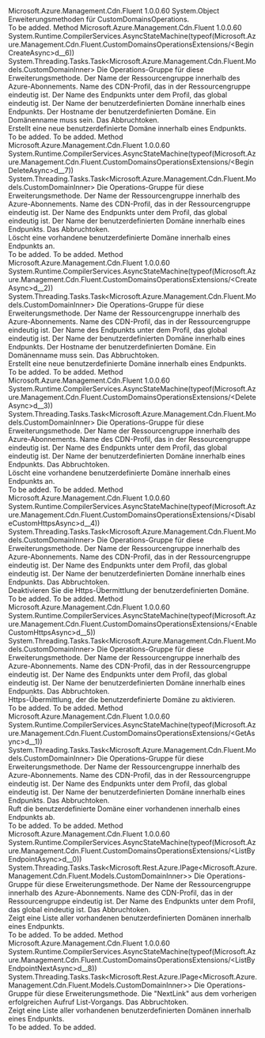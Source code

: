 <Type Name="CustomDomainsOperationsExtensions" FullName="Microsoft.Azure.Management.Cdn.Fluent.CustomDomainsOperationsExtensions">
  <TypeSignature Language="C#" Value="public static class CustomDomainsOperationsExtensions" />
  <TypeSignature Language="ILAsm" Value=".class public auto ansi abstract sealed beforefieldinit CustomDomainsOperationsExtensions extends System.Object" />
  <TypeSignature Language="DocId" Value="T:Microsoft.Azure.Management.Cdn.Fluent.CustomDomainsOperationsExtensions" />
  <TypeSignature Language="VB.NET" Value="Public Module CustomDomainsOperationsExtensions" />
  <TypeSignature Language="F#" Value="type CustomDomainsOperationsExtensions = class" />
  <AssemblyInfo>
    <AssemblyName>Microsoft.Azure.Management.Cdn.Fluent</AssemblyName>
    <AssemblyVersion>1.0.0.60</AssemblyVersion>
  </AssemblyInfo>
  <Base>
    <BaseTypeName>System.Object</BaseTypeName>
  </Base>
  <Interfaces />
  <Docs>
    <summary>
            Erweiterungsmethoden für CustomDomainsOperations.
            </summary>
    <remarks>To be added.</remarks>
  </Docs>
  <Members>
    <Member MemberName="BeginCreateAsync">
      <MemberSignature Language="C#" Value="public static System.Threading.Tasks.Task&lt;Microsoft.Azure.Management.Cdn.Fluent.Models.CustomDomainInner&gt; BeginCreateAsync (this Microsoft.Azure.Management.Cdn.Fluent.ICustomDomainsOperations operations, string resourceGroupName, string profileName, string endpointName, string customDomainName, string hostName, System.Threading.CancellationToken cancellationToken = null);" />
      <MemberSignature Language="ILAsm" Value=".method public static hidebysig class System.Threading.Tasks.Task`1&lt;class Microsoft.Azure.Management.Cdn.Fluent.Models.CustomDomainInner&gt; BeginCreateAsync(class Microsoft.Azure.Management.Cdn.Fluent.ICustomDomainsOperations operations, string resourceGroupName, string profileName, string endpointName, string customDomainName, string hostName, valuetype System.Threading.CancellationToken cancellationToken) cil managed" />
      <MemberSignature Language="DocId" Value="M:Microsoft.Azure.Management.Cdn.Fluent.CustomDomainsOperationsExtensions.BeginCreateAsync(Microsoft.Azure.Management.Cdn.Fluent.ICustomDomainsOperations,System.String,System.String,System.String,System.String,System.String,System.Threading.CancellationToken)" />
      <MemberSignature Language="F#" Value="static member BeginCreateAsync : Microsoft.Azure.Management.Cdn.Fluent.ICustomDomainsOperations * string * string * string * string * string * System.Threading.CancellationToken -&gt; System.Threading.Tasks.Task&lt;Microsoft.Azure.Management.Cdn.Fluent.Models.CustomDomainInner&gt;" Usage="Microsoft.Azure.Management.Cdn.Fluent.CustomDomainsOperationsExtensions.BeginCreateAsync (operations, resourceGroupName, profileName, endpointName, customDomainName, hostName, cancellationToken)" />
      <MemberType>Method</MemberType>
      <AssemblyInfo>
        <AssemblyName>Microsoft.Azure.Management.Cdn.Fluent</AssemblyName>
        <AssemblyVersion>1.0.0.60</AssemblyVersion>
      </AssemblyInfo>
      <Attributes>
        <Attribute>
          <AttributeName>System.Runtime.CompilerServices.AsyncStateMachine(typeof(Microsoft.Azure.Management.Cdn.Fluent.CustomDomainsOperationsExtensions/&lt;BeginCreateAsync&gt;d__6))</AttributeName>
        </Attribute>
      </Attributes>
      <ReturnValue>
        <ReturnType>System.Threading.Tasks.Task&lt;Microsoft.Azure.Management.Cdn.Fluent.Models.CustomDomainInner&gt;</ReturnType>
      </ReturnValue>
      <Parameters>
        <Parameter Name="operations" Type="Microsoft.Azure.Management.Cdn.Fluent.ICustomDomainsOperations" RefType="this" />
        <Parameter Name="resourceGroupName" Type="System.String" />
        <Parameter Name="profileName" Type="System.String" />
        <Parameter Name="endpointName" Type="System.String" />
        <Parameter Name="customDomainName" Type="System.String" />
        <Parameter Name="hostName" Type="System.String" />
        <Parameter Name="cancellationToken" Type="System.Threading.CancellationToken" />
      </Parameters>
      <Docs>
        <param name="operations">
            Die Operations-Gruppe für diese Erweiterungsmethode.
            </param>
        <param name="resourceGroupName">
            Der Name der Ressourcengruppe innerhalb des Azure-Abonnements.
            </param>
        <param name="profileName">
            Name des CDN-Profil, das in der Ressourcengruppe eindeutig ist.
            </param>
        <param name="endpointName">
            Der Name des Endpunkts unter dem Profil, das global eindeutig ist.
            </param>
        <param name="customDomainName">
            Der Name der benutzerdefinierten Domäne innerhalb eines Endpunkts.
            </param>
        <param name="hostName">
            Der Hostname der benutzerdefinierten Domäne. Ein Domänenname muss sein.
            </param>
        <param name="cancellationToken">
            Das Abbruchtoken.
            </param>
        <summary>
            Erstellt eine neue benutzerdefinierte Domäne innerhalb eines Endpunkts.
            </summary>
        <returns>To be added.</returns>
        <remarks>To be added.</remarks>
      </Docs>
    </Member>
    <Member MemberName="BeginDeleteAsync">
      <MemberSignature Language="C#" Value="public static System.Threading.Tasks.Task&lt;Microsoft.Azure.Management.Cdn.Fluent.Models.CustomDomainInner&gt; BeginDeleteAsync (this Microsoft.Azure.Management.Cdn.Fluent.ICustomDomainsOperations operations, string resourceGroupName, string profileName, string endpointName, string customDomainName, System.Threading.CancellationToken cancellationToken = null);" />
      <MemberSignature Language="ILAsm" Value=".method public static hidebysig class System.Threading.Tasks.Task`1&lt;class Microsoft.Azure.Management.Cdn.Fluent.Models.CustomDomainInner&gt; BeginDeleteAsync(class Microsoft.Azure.Management.Cdn.Fluent.ICustomDomainsOperations operations, string resourceGroupName, string profileName, string endpointName, string customDomainName, valuetype System.Threading.CancellationToken cancellationToken) cil managed" />
      <MemberSignature Language="DocId" Value="M:Microsoft.Azure.Management.Cdn.Fluent.CustomDomainsOperationsExtensions.BeginDeleteAsync(Microsoft.Azure.Management.Cdn.Fluent.ICustomDomainsOperations,System.String,System.String,System.String,System.String,System.Threading.CancellationToken)" />
      <MemberSignature Language="F#" Value="static member BeginDeleteAsync : Microsoft.Azure.Management.Cdn.Fluent.ICustomDomainsOperations * string * string * string * string * System.Threading.CancellationToken -&gt; System.Threading.Tasks.Task&lt;Microsoft.Azure.Management.Cdn.Fluent.Models.CustomDomainInner&gt;" Usage="Microsoft.Azure.Management.Cdn.Fluent.CustomDomainsOperationsExtensions.BeginDeleteAsync (operations, resourceGroupName, profileName, endpointName, customDomainName, cancellationToken)" />
      <MemberType>Method</MemberType>
      <AssemblyInfo>
        <AssemblyName>Microsoft.Azure.Management.Cdn.Fluent</AssemblyName>
        <AssemblyVersion>1.0.0.60</AssemblyVersion>
      </AssemblyInfo>
      <Attributes>
        <Attribute>
          <AttributeName>System.Runtime.CompilerServices.AsyncStateMachine(typeof(Microsoft.Azure.Management.Cdn.Fluent.CustomDomainsOperationsExtensions/&lt;BeginDeleteAsync&gt;d__7))</AttributeName>
        </Attribute>
      </Attributes>
      <ReturnValue>
        <ReturnType>System.Threading.Tasks.Task&lt;Microsoft.Azure.Management.Cdn.Fluent.Models.CustomDomainInner&gt;</ReturnType>
      </ReturnValue>
      <Parameters>
        <Parameter Name="operations" Type="Microsoft.Azure.Management.Cdn.Fluent.ICustomDomainsOperations" RefType="this" />
        <Parameter Name="resourceGroupName" Type="System.String" />
        <Parameter Name="profileName" Type="System.String" />
        <Parameter Name="endpointName" Type="System.String" />
        <Parameter Name="customDomainName" Type="System.String" />
        <Parameter Name="cancellationToken" Type="System.Threading.CancellationToken" />
      </Parameters>
      <Docs>
        <param name="operations">
            Die Operations-Gruppe für diese Erweiterungsmethode.
            </param>
        <param name="resourceGroupName">
            Der Name der Ressourcengruppe innerhalb des Azure-Abonnements.
            </param>
        <param name="profileName">
            Name des CDN-Profil, das in der Ressourcengruppe eindeutig ist.
            </param>
        <param name="endpointName">
            Der Name des Endpunkts unter dem Profil, das global eindeutig ist.
            </param>
        <param name="customDomainName">
            Der Name der benutzerdefinierten Domäne innerhalb eines Endpunkts.
            </param>
        <param name="cancellationToken">
            Das Abbruchtoken.
            </param>
        <summary>
            Löscht eine vorhandene benutzerdefinierte Domäne innerhalb eines Endpunkts an.
            </summary>
        <returns>To be added.</returns>
        <remarks>To be added.</remarks>
      </Docs>
    </Member>
    <Member MemberName="CreateAsync">
      <MemberSignature Language="C#" Value="public static System.Threading.Tasks.Task&lt;Microsoft.Azure.Management.Cdn.Fluent.Models.CustomDomainInner&gt; CreateAsync (this Microsoft.Azure.Management.Cdn.Fluent.ICustomDomainsOperations operations, string resourceGroupName, string profileName, string endpointName, string customDomainName, string hostName, System.Threading.CancellationToken cancellationToken = null);" />
      <MemberSignature Language="ILAsm" Value=".method public static hidebysig class System.Threading.Tasks.Task`1&lt;class Microsoft.Azure.Management.Cdn.Fluent.Models.CustomDomainInner&gt; CreateAsync(class Microsoft.Azure.Management.Cdn.Fluent.ICustomDomainsOperations operations, string resourceGroupName, string profileName, string endpointName, string customDomainName, string hostName, valuetype System.Threading.CancellationToken cancellationToken) cil managed" />
      <MemberSignature Language="DocId" Value="M:Microsoft.Azure.Management.Cdn.Fluent.CustomDomainsOperationsExtensions.CreateAsync(Microsoft.Azure.Management.Cdn.Fluent.ICustomDomainsOperations,System.String,System.String,System.String,System.String,System.String,System.Threading.CancellationToken)" />
      <MemberSignature Language="F#" Value="static member CreateAsync : Microsoft.Azure.Management.Cdn.Fluent.ICustomDomainsOperations * string * string * string * string * string * System.Threading.CancellationToken -&gt; System.Threading.Tasks.Task&lt;Microsoft.Azure.Management.Cdn.Fluent.Models.CustomDomainInner&gt;" Usage="Microsoft.Azure.Management.Cdn.Fluent.CustomDomainsOperationsExtensions.CreateAsync (operations, resourceGroupName, profileName, endpointName, customDomainName, hostName, cancellationToken)" />
      <MemberType>Method</MemberType>
      <AssemblyInfo>
        <AssemblyName>Microsoft.Azure.Management.Cdn.Fluent</AssemblyName>
        <AssemblyVersion>1.0.0.60</AssemblyVersion>
      </AssemblyInfo>
      <Attributes>
        <Attribute>
          <AttributeName>System.Runtime.CompilerServices.AsyncStateMachine(typeof(Microsoft.Azure.Management.Cdn.Fluent.CustomDomainsOperationsExtensions/&lt;CreateAsync&gt;d__2))</AttributeName>
        </Attribute>
      </Attributes>
      <ReturnValue>
        <ReturnType>System.Threading.Tasks.Task&lt;Microsoft.Azure.Management.Cdn.Fluent.Models.CustomDomainInner&gt;</ReturnType>
      </ReturnValue>
      <Parameters>
        <Parameter Name="operations" Type="Microsoft.Azure.Management.Cdn.Fluent.ICustomDomainsOperations" RefType="this" />
        <Parameter Name="resourceGroupName" Type="System.String" />
        <Parameter Name="profileName" Type="System.String" />
        <Parameter Name="endpointName" Type="System.String" />
        <Parameter Name="customDomainName" Type="System.String" />
        <Parameter Name="hostName" Type="System.String" />
        <Parameter Name="cancellationToken" Type="System.Threading.CancellationToken" />
      </Parameters>
      <Docs>
        <param name="operations">
            Die Operations-Gruppe für diese Erweiterungsmethode.
            </param>
        <param name="resourceGroupName">
            Der Name der Ressourcengruppe innerhalb des Azure-Abonnements.
            </param>
        <param name="profileName">
            Name des CDN-Profil, das in der Ressourcengruppe eindeutig ist.
            </param>
        <param name="endpointName">
            Der Name des Endpunkts unter dem Profil, das global eindeutig ist.
            </param>
        <param name="customDomainName">
            Der Name der benutzerdefinierten Domäne innerhalb eines Endpunkts.
            </param>
        <param name="hostName">
            Der Hostname der benutzerdefinierten Domäne. Ein Domänenname muss sein.
            </param>
        <param name="cancellationToken">
            Das Abbruchtoken.
            </param>
        <summary>
            Erstellt eine neue benutzerdefinierte Domäne innerhalb eines Endpunkts.
            </summary>
        <returns>To be added.</returns>
        <remarks>To be added.</remarks>
      </Docs>
    </Member>
    <Member MemberName="DeleteAsync">
      <MemberSignature Language="C#" Value="public static System.Threading.Tasks.Task&lt;Microsoft.Azure.Management.Cdn.Fluent.Models.CustomDomainInner&gt; DeleteAsync (this Microsoft.Azure.Management.Cdn.Fluent.ICustomDomainsOperations operations, string resourceGroupName, string profileName, string endpointName, string customDomainName, System.Threading.CancellationToken cancellationToken = null);" />
      <MemberSignature Language="ILAsm" Value=".method public static hidebysig class System.Threading.Tasks.Task`1&lt;class Microsoft.Azure.Management.Cdn.Fluent.Models.CustomDomainInner&gt; DeleteAsync(class Microsoft.Azure.Management.Cdn.Fluent.ICustomDomainsOperations operations, string resourceGroupName, string profileName, string endpointName, string customDomainName, valuetype System.Threading.CancellationToken cancellationToken) cil managed" />
      <MemberSignature Language="DocId" Value="M:Microsoft.Azure.Management.Cdn.Fluent.CustomDomainsOperationsExtensions.DeleteAsync(Microsoft.Azure.Management.Cdn.Fluent.ICustomDomainsOperations,System.String,System.String,System.String,System.String,System.Threading.CancellationToken)" />
      <MemberSignature Language="F#" Value="static member DeleteAsync : Microsoft.Azure.Management.Cdn.Fluent.ICustomDomainsOperations * string * string * string * string * System.Threading.CancellationToken -&gt; System.Threading.Tasks.Task&lt;Microsoft.Azure.Management.Cdn.Fluent.Models.CustomDomainInner&gt;" Usage="Microsoft.Azure.Management.Cdn.Fluent.CustomDomainsOperationsExtensions.DeleteAsync (operations, resourceGroupName, profileName, endpointName, customDomainName, cancellationToken)" />
      <MemberType>Method</MemberType>
      <AssemblyInfo>
        <AssemblyName>Microsoft.Azure.Management.Cdn.Fluent</AssemblyName>
        <AssemblyVersion>1.0.0.60</AssemblyVersion>
      </AssemblyInfo>
      <Attributes>
        <Attribute>
          <AttributeName>System.Runtime.CompilerServices.AsyncStateMachine(typeof(Microsoft.Azure.Management.Cdn.Fluent.CustomDomainsOperationsExtensions/&lt;DeleteAsync&gt;d__3))</AttributeName>
        </Attribute>
      </Attributes>
      <ReturnValue>
        <ReturnType>System.Threading.Tasks.Task&lt;Microsoft.Azure.Management.Cdn.Fluent.Models.CustomDomainInner&gt;</ReturnType>
      </ReturnValue>
      <Parameters>
        <Parameter Name="operations" Type="Microsoft.Azure.Management.Cdn.Fluent.ICustomDomainsOperations" RefType="this" />
        <Parameter Name="resourceGroupName" Type="System.String" />
        <Parameter Name="profileName" Type="System.String" />
        <Parameter Name="endpointName" Type="System.String" />
        <Parameter Name="customDomainName" Type="System.String" />
        <Parameter Name="cancellationToken" Type="System.Threading.CancellationToken" />
      </Parameters>
      <Docs>
        <param name="operations">
            Die Operations-Gruppe für diese Erweiterungsmethode.
            </param>
        <param name="resourceGroupName">
            Der Name der Ressourcengruppe innerhalb des Azure-Abonnements.
            </param>
        <param name="profileName">
            Name des CDN-Profil, das in der Ressourcengruppe eindeutig ist.
            </param>
        <param name="endpointName">
            Der Name des Endpunkts unter dem Profil, das global eindeutig ist.
            </param>
        <param name="customDomainName">
            Der Name der benutzerdefinierten Domäne innerhalb eines Endpunkts.
            </param>
        <param name="cancellationToken">
            Das Abbruchtoken.
            </param>
        <summary>
            Löscht eine vorhandene benutzerdefinierte Domäne innerhalb eines Endpunkts an.
            </summary>
        <returns>To be added.</returns>
        <remarks>To be added.</remarks>
      </Docs>
    </Member>
    <Member MemberName="DisableCustomHttpsAsync">
      <MemberSignature Language="C#" Value="public static System.Threading.Tasks.Task&lt;Microsoft.Azure.Management.Cdn.Fluent.Models.CustomDomainInner&gt; DisableCustomHttpsAsync (this Microsoft.Azure.Management.Cdn.Fluent.ICustomDomainsOperations operations, string resourceGroupName, string profileName, string endpointName, string customDomainName, System.Threading.CancellationToken cancellationToken = null);" />
      <MemberSignature Language="ILAsm" Value=".method public static hidebysig class System.Threading.Tasks.Task`1&lt;class Microsoft.Azure.Management.Cdn.Fluent.Models.CustomDomainInner&gt; DisableCustomHttpsAsync(class Microsoft.Azure.Management.Cdn.Fluent.ICustomDomainsOperations operations, string resourceGroupName, string profileName, string endpointName, string customDomainName, valuetype System.Threading.CancellationToken cancellationToken) cil managed" />
      <MemberSignature Language="DocId" Value="M:Microsoft.Azure.Management.Cdn.Fluent.CustomDomainsOperationsExtensions.DisableCustomHttpsAsync(Microsoft.Azure.Management.Cdn.Fluent.ICustomDomainsOperations,System.String,System.String,System.String,System.String,System.Threading.CancellationToken)" />
      <MemberSignature Language="F#" Value="static member DisableCustomHttpsAsync : Microsoft.Azure.Management.Cdn.Fluent.ICustomDomainsOperations * string * string * string * string * System.Threading.CancellationToken -&gt; System.Threading.Tasks.Task&lt;Microsoft.Azure.Management.Cdn.Fluent.Models.CustomDomainInner&gt;" Usage="Microsoft.Azure.Management.Cdn.Fluent.CustomDomainsOperationsExtensions.DisableCustomHttpsAsync (operations, resourceGroupName, profileName, endpointName, customDomainName, cancellationToken)" />
      <MemberType>Method</MemberType>
      <AssemblyInfo>
        <AssemblyName>Microsoft.Azure.Management.Cdn.Fluent</AssemblyName>
        <AssemblyVersion>1.0.0.60</AssemblyVersion>
      </AssemblyInfo>
      <Attributes>
        <Attribute>
          <AttributeName>System.Runtime.CompilerServices.AsyncStateMachine(typeof(Microsoft.Azure.Management.Cdn.Fluent.CustomDomainsOperationsExtensions/&lt;DisableCustomHttpsAsync&gt;d__4))</AttributeName>
        </Attribute>
      </Attributes>
      <ReturnValue>
        <ReturnType>System.Threading.Tasks.Task&lt;Microsoft.Azure.Management.Cdn.Fluent.Models.CustomDomainInner&gt;</ReturnType>
      </ReturnValue>
      <Parameters>
        <Parameter Name="operations" Type="Microsoft.Azure.Management.Cdn.Fluent.ICustomDomainsOperations" RefType="this" />
        <Parameter Name="resourceGroupName" Type="System.String" />
        <Parameter Name="profileName" Type="System.String" />
        <Parameter Name="endpointName" Type="System.String" />
        <Parameter Name="customDomainName" Type="System.String" />
        <Parameter Name="cancellationToken" Type="System.Threading.CancellationToken" />
      </Parameters>
      <Docs>
        <param name="operations">
            Die Operations-Gruppe für diese Erweiterungsmethode.
            </param>
        <param name="resourceGroupName">
            Der Name der Ressourcengruppe innerhalb des Azure-Abonnements.
            </param>
        <param name="profileName">
            Name des CDN-Profil, das in der Ressourcengruppe eindeutig ist.
            </param>
        <param name="endpointName">
            Der Name des Endpunkts unter dem Profil, das global eindeutig ist.
            </param>
        <param name="customDomainName">
            Der Name der benutzerdefinierten Domäne innerhalb eines Endpunkts.
            </param>
        <param name="cancellationToken">
            Das Abbruchtoken.
            </param>
        <summary>
            Deaktivieren Sie die Https-Übermittlung der benutzerdefinierten Domäne.
            </summary>
        <returns>To be added.</returns>
        <remarks>To be added.</remarks>
      </Docs>
    </Member>
    <Member MemberName="EnableCustomHttpsAsync">
      <MemberSignature Language="C#" Value="public static System.Threading.Tasks.Task&lt;Microsoft.Azure.Management.Cdn.Fluent.Models.CustomDomainInner&gt; EnableCustomHttpsAsync (this Microsoft.Azure.Management.Cdn.Fluent.ICustomDomainsOperations operations, string resourceGroupName, string profileName, string endpointName, string customDomainName, System.Threading.CancellationToken cancellationToken = null);" />
      <MemberSignature Language="ILAsm" Value=".method public static hidebysig class System.Threading.Tasks.Task`1&lt;class Microsoft.Azure.Management.Cdn.Fluent.Models.CustomDomainInner&gt; EnableCustomHttpsAsync(class Microsoft.Azure.Management.Cdn.Fluent.ICustomDomainsOperations operations, string resourceGroupName, string profileName, string endpointName, string customDomainName, valuetype System.Threading.CancellationToken cancellationToken) cil managed" />
      <MemberSignature Language="DocId" Value="M:Microsoft.Azure.Management.Cdn.Fluent.CustomDomainsOperationsExtensions.EnableCustomHttpsAsync(Microsoft.Azure.Management.Cdn.Fluent.ICustomDomainsOperations,System.String,System.String,System.String,System.String,System.Threading.CancellationToken)" />
      <MemberSignature Language="F#" Value="static member EnableCustomHttpsAsync : Microsoft.Azure.Management.Cdn.Fluent.ICustomDomainsOperations * string * string * string * string * System.Threading.CancellationToken -&gt; System.Threading.Tasks.Task&lt;Microsoft.Azure.Management.Cdn.Fluent.Models.CustomDomainInner&gt;" Usage="Microsoft.Azure.Management.Cdn.Fluent.CustomDomainsOperationsExtensions.EnableCustomHttpsAsync (operations, resourceGroupName, profileName, endpointName, customDomainName, cancellationToken)" />
      <MemberType>Method</MemberType>
      <AssemblyInfo>
        <AssemblyName>Microsoft.Azure.Management.Cdn.Fluent</AssemblyName>
        <AssemblyVersion>1.0.0.60</AssemblyVersion>
      </AssemblyInfo>
      <Attributes>
        <Attribute>
          <AttributeName>System.Runtime.CompilerServices.AsyncStateMachine(typeof(Microsoft.Azure.Management.Cdn.Fluent.CustomDomainsOperationsExtensions/&lt;EnableCustomHttpsAsync&gt;d__5))</AttributeName>
        </Attribute>
      </Attributes>
      <ReturnValue>
        <ReturnType>System.Threading.Tasks.Task&lt;Microsoft.Azure.Management.Cdn.Fluent.Models.CustomDomainInner&gt;</ReturnType>
      </ReturnValue>
      <Parameters>
        <Parameter Name="operations" Type="Microsoft.Azure.Management.Cdn.Fluent.ICustomDomainsOperations" RefType="this" />
        <Parameter Name="resourceGroupName" Type="System.String" />
        <Parameter Name="profileName" Type="System.String" />
        <Parameter Name="endpointName" Type="System.String" />
        <Parameter Name="customDomainName" Type="System.String" />
        <Parameter Name="cancellationToken" Type="System.Threading.CancellationToken" />
      </Parameters>
      <Docs>
        <param name="operations">
            Die Operations-Gruppe für diese Erweiterungsmethode.
            </param>
        <param name="resourceGroupName">
            Der Name der Ressourcengruppe innerhalb des Azure-Abonnements.
            </param>
        <param name="profileName">
            Name des CDN-Profil, das in der Ressourcengruppe eindeutig ist.
            </param>
        <param name="endpointName">
            Der Name des Endpunkts unter dem Profil, das global eindeutig ist.
            </param>
        <param name="customDomainName">
            Der Name der benutzerdefinierten Domäne innerhalb eines Endpunkts.
            </param>
        <param name="cancellationToken">
            Das Abbruchtoken.
            </param>
        <summary>
            Https-Übermittlung, der die benutzerdefinierte Domäne zu aktivieren.
            </summary>
        <returns>To be added.</returns>
        <remarks>To be added.</remarks>
      </Docs>
    </Member>
    <Member MemberName="GetAsync">
      <MemberSignature Language="C#" Value="public static System.Threading.Tasks.Task&lt;Microsoft.Azure.Management.Cdn.Fluent.Models.CustomDomainInner&gt; GetAsync (this Microsoft.Azure.Management.Cdn.Fluent.ICustomDomainsOperations operations, string resourceGroupName, string profileName, string endpointName, string customDomainName, System.Threading.CancellationToken cancellationToken = null);" />
      <MemberSignature Language="ILAsm" Value=".method public static hidebysig class System.Threading.Tasks.Task`1&lt;class Microsoft.Azure.Management.Cdn.Fluent.Models.CustomDomainInner&gt; GetAsync(class Microsoft.Azure.Management.Cdn.Fluent.ICustomDomainsOperations operations, string resourceGroupName, string profileName, string endpointName, string customDomainName, valuetype System.Threading.CancellationToken cancellationToken) cil managed" />
      <MemberSignature Language="DocId" Value="M:Microsoft.Azure.Management.Cdn.Fluent.CustomDomainsOperationsExtensions.GetAsync(Microsoft.Azure.Management.Cdn.Fluent.ICustomDomainsOperations,System.String,System.String,System.String,System.String,System.Threading.CancellationToken)" />
      <MemberSignature Language="F#" Value="static member GetAsync : Microsoft.Azure.Management.Cdn.Fluent.ICustomDomainsOperations * string * string * string * string * System.Threading.CancellationToken -&gt; System.Threading.Tasks.Task&lt;Microsoft.Azure.Management.Cdn.Fluent.Models.CustomDomainInner&gt;" Usage="Microsoft.Azure.Management.Cdn.Fluent.CustomDomainsOperationsExtensions.GetAsync (operations, resourceGroupName, profileName, endpointName, customDomainName, cancellationToken)" />
      <MemberType>Method</MemberType>
      <AssemblyInfo>
        <AssemblyName>Microsoft.Azure.Management.Cdn.Fluent</AssemblyName>
        <AssemblyVersion>1.0.0.60</AssemblyVersion>
      </AssemblyInfo>
      <Attributes>
        <Attribute>
          <AttributeName>System.Runtime.CompilerServices.AsyncStateMachine(typeof(Microsoft.Azure.Management.Cdn.Fluent.CustomDomainsOperationsExtensions/&lt;GetAsync&gt;d__1))</AttributeName>
        </Attribute>
      </Attributes>
      <ReturnValue>
        <ReturnType>System.Threading.Tasks.Task&lt;Microsoft.Azure.Management.Cdn.Fluent.Models.CustomDomainInner&gt;</ReturnType>
      </ReturnValue>
      <Parameters>
        <Parameter Name="operations" Type="Microsoft.Azure.Management.Cdn.Fluent.ICustomDomainsOperations" RefType="this" />
        <Parameter Name="resourceGroupName" Type="System.String" />
        <Parameter Name="profileName" Type="System.String" />
        <Parameter Name="endpointName" Type="System.String" />
        <Parameter Name="customDomainName" Type="System.String" />
        <Parameter Name="cancellationToken" Type="System.Threading.CancellationToken" />
      </Parameters>
      <Docs>
        <param name="operations">
            Die Operations-Gruppe für diese Erweiterungsmethode.
            </param>
        <param name="resourceGroupName">
            Der Name der Ressourcengruppe innerhalb des Azure-Abonnements.
            </param>
        <param name="profileName">
            Name des CDN-Profil, das in der Ressourcengruppe eindeutig ist.
            </param>
        <param name="endpointName">
            Der Name des Endpunkts unter dem Profil, das global eindeutig ist.
            </param>
        <param name="customDomainName">
            Der Name der benutzerdefinierten Domäne innerhalb eines Endpunkts.
            </param>
        <param name="cancellationToken">
            Das Abbruchtoken.
            </param>
        <summary>
            Ruft die benutzerdefinierte Domäne einer vorhandenen innerhalb eines Endpunkts ab.
            </summary>
        <returns>To be added.</returns>
        <remarks>To be added.</remarks>
      </Docs>
    </Member>
    <Member MemberName="ListByEndpointAsync">
      <MemberSignature Language="C#" Value="public static System.Threading.Tasks.Task&lt;Microsoft.Rest.Azure.IPage&lt;Microsoft.Azure.Management.Cdn.Fluent.Models.CustomDomainInner&gt;&gt; ListByEndpointAsync (this Microsoft.Azure.Management.Cdn.Fluent.ICustomDomainsOperations operations, string resourceGroupName, string profileName, string endpointName, System.Threading.CancellationToken cancellationToken = null);" />
      <MemberSignature Language="ILAsm" Value=".method public static hidebysig class System.Threading.Tasks.Task`1&lt;class Microsoft.Rest.Azure.IPage`1&lt;class Microsoft.Azure.Management.Cdn.Fluent.Models.CustomDomainInner&gt;&gt; ListByEndpointAsync(class Microsoft.Azure.Management.Cdn.Fluent.ICustomDomainsOperations operations, string resourceGroupName, string profileName, string endpointName, valuetype System.Threading.CancellationToken cancellationToken) cil managed" />
      <MemberSignature Language="DocId" Value="M:Microsoft.Azure.Management.Cdn.Fluent.CustomDomainsOperationsExtensions.ListByEndpointAsync(Microsoft.Azure.Management.Cdn.Fluent.ICustomDomainsOperations,System.String,System.String,System.String,System.Threading.CancellationToken)" />
      <MemberSignature Language="F#" Value="static member ListByEndpointAsync : Microsoft.Azure.Management.Cdn.Fluent.ICustomDomainsOperations * string * string * string * System.Threading.CancellationToken -&gt; System.Threading.Tasks.Task&lt;Microsoft.Rest.Azure.IPage&lt;Microsoft.Azure.Management.Cdn.Fluent.Models.CustomDomainInner&gt;&gt;" Usage="Microsoft.Azure.Management.Cdn.Fluent.CustomDomainsOperationsExtensions.ListByEndpointAsync (operations, resourceGroupName, profileName, endpointName, cancellationToken)" />
      <MemberType>Method</MemberType>
      <AssemblyInfo>
        <AssemblyName>Microsoft.Azure.Management.Cdn.Fluent</AssemblyName>
        <AssemblyVersion>1.0.0.60</AssemblyVersion>
      </AssemblyInfo>
      <Attributes>
        <Attribute>
          <AttributeName>System.Runtime.CompilerServices.AsyncStateMachine(typeof(Microsoft.Azure.Management.Cdn.Fluent.CustomDomainsOperationsExtensions/&lt;ListByEndpointAsync&gt;d__0))</AttributeName>
        </Attribute>
      </Attributes>
      <ReturnValue>
        <ReturnType>System.Threading.Tasks.Task&lt;Microsoft.Rest.Azure.IPage&lt;Microsoft.Azure.Management.Cdn.Fluent.Models.CustomDomainInner&gt;&gt;</ReturnType>
      </ReturnValue>
      <Parameters>
        <Parameter Name="operations" Type="Microsoft.Azure.Management.Cdn.Fluent.ICustomDomainsOperations" RefType="this" />
        <Parameter Name="resourceGroupName" Type="System.String" />
        <Parameter Name="profileName" Type="System.String" />
        <Parameter Name="endpointName" Type="System.String" />
        <Parameter Name="cancellationToken" Type="System.Threading.CancellationToken" />
      </Parameters>
      <Docs>
        <param name="operations">
            Die Operations-Gruppe für diese Erweiterungsmethode.
            </param>
        <param name="resourceGroupName">
            Der Name der Ressourcengruppe innerhalb des Azure-Abonnements.
            </param>
        <param name="profileName">
            Name des CDN-Profil, das in der Ressourcengruppe eindeutig ist.
            </param>
        <param name="endpointName">
            Der Name des Endpunkts unter dem Profil, das global eindeutig ist.
            </param>
        <param name="cancellationToken">
            Das Abbruchtoken.
            </param>
        <summary>
            Zeigt eine Liste aller vorhandenen benutzerdefinierten Domänen innerhalb eines Endpunkts.
            </summary>
        <returns>To be added.</returns>
        <remarks>To be added.</remarks>
      </Docs>
    </Member>
    <Member MemberName="ListByEndpointNextAsync">
      <MemberSignature Language="C#" Value="public static System.Threading.Tasks.Task&lt;Microsoft.Rest.Azure.IPage&lt;Microsoft.Azure.Management.Cdn.Fluent.Models.CustomDomainInner&gt;&gt; ListByEndpointNextAsync (this Microsoft.Azure.Management.Cdn.Fluent.ICustomDomainsOperations operations, string nextPageLink, System.Threading.CancellationToken cancellationToken = null);" />
      <MemberSignature Language="ILAsm" Value=".method public static hidebysig class System.Threading.Tasks.Task`1&lt;class Microsoft.Rest.Azure.IPage`1&lt;class Microsoft.Azure.Management.Cdn.Fluent.Models.CustomDomainInner&gt;&gt; ListByEndpointNextAsync(class Microsoft.Azure.Management.Cdn.Fluent.ICustomDomainsOperations operations, string nextPageLink, valuetype System.Threading.CancellationToken cancellationToken) cil managed" />
      <MemberSignature Language="DocId" Value="M:Microsoft.Azure.Management.Cdn.Fluent.CustomDomainsOperationsExtensions.ListByEndpointNextAsync(Microsoft.Azure.Management.Cdn.Fluent.ICustomDomainsOperations,System.String,System.Threading.CancellationToken)" />
      <MemberSignature Language="F#" Value="static member ListByEndpointNextAsync : Microsoft.Azure.Management.Cdn.Fluent.ICustomDomainsOperations * string * System.Threading.CancellationToken -&gt; System.Threading.Tasks.Task&lt;Microsoft.Rest.Azure.IPage&lt;Microsoft.Azure.Management.Cdn.Fluent.Models.CustomDomainInner&gt;&gt;" Usage="Microsoft.Azure.Management.Cdn.Fluent.CustomDomainsOperationsExtensions.ListByEndpointNextAsync (operations, nextPageLink, cancellationToken)" />
      <MemberType>Method</MemberType>
      <AssemblyInfo>
        <AssemblyName>Microsoft.Azure.Management.Cdn.Fluent</AssemblyName>
        <AssemblyVersion>1.0.0.60</AssemblyVersion>
      </AssemblyInfo>
      <Attributes>
        <Attribute>
          <AttributeName>System.Runtime.CompilerServices.AsyncStateMachine(typeof(Microsoft.Azure.Management.Cdn.Fluent.CustomDomainsOperationsExtensions/&lt;ListByEndpointNextAsync&gt;d__8))</AttributeName>
        </Attribute>
      </Attributes>
      <ReturnValue>
        <ReturnType>System.Threading.Tasks.Task&lt;Microsoft.Rest.Azure.IPage&lt;Microsoft.Azure.Management.Cdn.Fluent.Models.CustomDomainInner&gt;&gt;</ReturnType>
      </ReturnValue>
      <Parameters>
        <Parameter Name="operations" Type="Microsoft.Azure.Management.Cdn.Fluent.ICustomDomainsOperations" RefType="this" />
        <Parameter Name="nextPageLink" Type="System.String" />
        <Parameter Name="cancellationToken" Type="System.Threading.CancellationToken" />
      </Parameters>
      <Docs>
        <param name="operations">
            Die Operations-Gruppe für diese Erweiterungsmethode.
            </param>
        <param name="nextPageLink">
            Die "NextLink" aus dem vorherigen erfolgreichen Aufruf List-Vorgangs.
            </param>
        <param name="cancellationToken">
            Das Abbruchtoken.
            </param>
        <summary>
            Zeigt eine Liste aller vorhandenen benutzerdefinierten Domänen innerhalb eines Endpunkts.
            </summary>
        <returns>To be added.</returns>
        <remarks>To be added.</remarks>
      </Docs>
    </Member>
  </Members>
</Type>